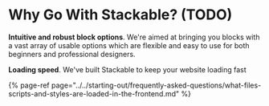 # Why Go With Stackable? \(TODO\)

**Intuitive and robust block options**. We're aimed at bringing you blocks with a vast array of usable options which are flexible and easy to use for both beginners and professional designers.

**Loading speed**. We've built Stackable to keep your website loading fast

{% page-ref page="../../starting-out/frequently-asked-questions/what-files-scripts-and-styles-are-loaded-in-the-frontend.md" %}



